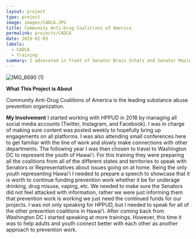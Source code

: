 ```yaml
---
layout: project
type: project
image: images/CADCA.JPG
title: Community Anti-Drug Coalitions of America
permalink: projects/CADCA
date: 2019-02-03
labels:
  - CADCA
  - Training
summary: I advocated in front of Senator Brain Schatz and Senator Mazie Hirono to fund prevention work.
---
```


![IMG_6690 (1)](https://user-images.githubusercontent.com/89947305/131943100-b52cfd2c-404d-45f9-8af7-f9204d7a754e.JPG)


**What This Project is About**

Community Anti-Drug Coalitions of America is the leading substance abuse prevention organization. 

**My Involvement**
I started working with HPPUD in 2018 by managing all social media accounts (Twitter, Instagram, and Facebook). I was in charge of making sure content was posted weekly to hopefully bring up engagements on all platforms. I was also attending small conferences here to get familiar with the line of work and slowly make connections with other departments. The following year I was then chosen to travel to Washington DC to represent the youth of Hawai'i. For this training they were preparing all the coalitions from all of the different states and territories to speak with Senators or Representatives about issues going on at home. Being the only youth representing Hawai'i I needed to prepare a speech to showcase that it is worth to continue funding prevention work whether it be for underage drinking, drug misuse, vaping, etc. We needed to make sure the Senators did not feel attacked with information, rather we were just informing them that prevention work is working we just need the continued funds for our projects. I was not only speaking for HPPUD, but I needed to speak for all of the other prevention coalitions in Hawai'i. After coming back from Washington DC I started speaking at more trainings. However, this time it was to help adults and youth connect better with each other as another approach to prevention work. 




